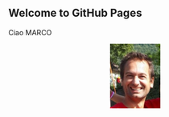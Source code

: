 ## Welcome to GitHub Pages

Ciao MARCO

<!-- ![Image](images/Image7.jpg) -->

<div style="width: 100%;text-align: center;">
  <img src="images/Image7.jpg" style="width: 100px;">
</div>
